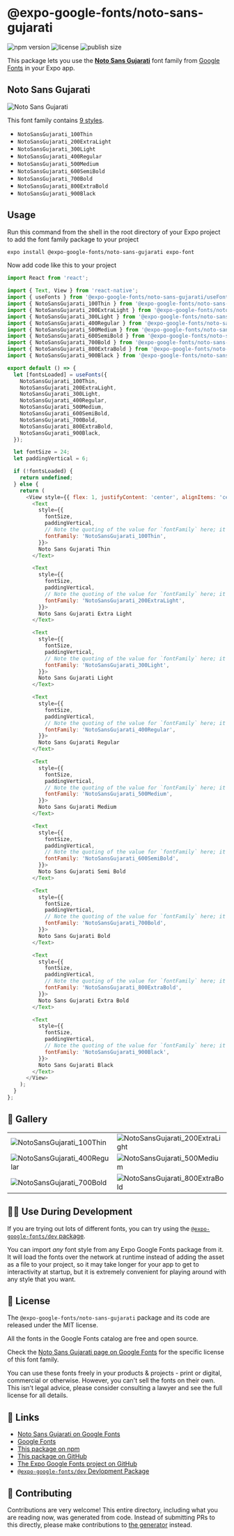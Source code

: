 # @expo-google-fonts/noto-sans-gujarati

![npm version](https://flat.badgen.net/npm/v/@expo-google-fonts/noto-sans-gujarati)
![license](https://flat.badgen.net/github/license/expo/google-fonts)
![publish size](https://flat.badgen.net/packagephobia/install/@expo-google-fonts/noto-sans-gujarati)

This package lets you use the [**Noto Sans Gujarati**](https://fonts.google.com/specimen/Noto+Sans+Gujarati) font family from [Google Fonts](https://fonts.google.com/) in your Expo app.

## Noto Sans Gujarati

![Noto Sans Gujarati](./font-family.png)

This font family contains [9 styles](#-gallery).

- `NotoSansGujarati_100Thin`
- `NotoSansGujarati_200ExtraLight`
- `NotoSansGujarati_300Light`
- `NotoSansGujarati_400Regular`
- `NotoSansGujarati_500Medium`
- `NotoSansGujarati_600SemiBold`
- `NotoSansGujarati_700Bold`
- `NotoSansGujarati_800ExtraBold`
- `NotoSansGujarati_900Black`

## Usage

Run this command from the shell in the root directory of your Expo project to add the font family package to your project
```sh
expo install @expo-google-fonts/noto-sans-gujarati expo-font
```

Now add code like this to your project
```js
import React from 'react';

import { Text, View } from 'react-native';
import { useFonts } from '@expo-google-fonts/noto-sans-gujarati/useFonts';
import { NotoSansGujarati_100Thin } from '@expo-google-fonts/noto-sans-gujarati/100Thin';
import { NotoSansGujarati_200ExtraLight } from '@expo-google-fonts/noto-sans-gujarati/200ExtraLight';
import { NotoSansGujarati_300Light } from '@expo-google-fonts/noto-sans-gujarati/300Light';
import { NotoSansGujarati_400Regular } from '@expo-google-fonts/noto-sans-gujarati/400Regular';
import { NotoSansGujarati_500Medium } from '@expo-google-fonts/noto-sans-gujarati/500Medium';
import { NotoSansGujarati_600SemiBold } from '@expo-google-fonts/noto-sans-gujarati/600SemiBold';
import { NotoSansGujarati_700Bold } from '@expo-google-fonts/noto-sans-gujarati/700Bold';
import { NotoSansGujarati_800ExtraBold } from '@expo-google-fonts/noto-sans-gujarati/800ExtraBold';
import { NotoSansGujarati_900Black } from '@expo-google-fonts/noto-sans-gujarati/900Black';

export default () => {
  let [fontsLoaded] = useFonts({
    NotoSansGujarati_100Thin,
    NotoSansGujarati_200ExtraLight,
    NotoSansGujarati_300Light,
    NotoSansGujarati_400Regular,
    NotoSansGujarati_500Medium,
    NotoSansGujarati_600SemiBold,
    NotoSansGujarati_700Bold,
    NotoSansGujarati_800ExtraBold,
    NotoSansGujarati_900Black,
  });

  let fontSize = 24;
  let paddingVertical = 6;

  if (!fontsLoaded) {
    return undefined;
  } else {
    return (
      <View style={{ flex: 1, justifyContent: 'center', alignItems: 'center' }}>
        <Text
          style={{
            fontSize,
            paddingVertical,
            // Note the quoting of the value for `fontFamily` here; it expects a string!
            fontFamily: 'NotoSansGujarati_100Thin',
          }}>
          Noto Sans Gujarati Thin
        </Text>

        <Text
          style={{
            fontSize,
            paddingVertical,
            // Note the quoting of the value for `fontFamily` here; it expects a string!
            fontFamily: 'NotoSansGujarati_200ExtraLight',
          }}>
          Noto Sans Gujarati Extra Light
        </Text>

        <Text
          style={{
            fontSize,
            paddingVertical,
            // Note the quoting of the value for `fontFamily` here; it expects a string!
            fontFamily: 'NotoSansGujarati_300Light',
          }}>
          Noto Sans Gujarati Light
        </Text>

        <Text
          style={{
            fontSize,
            paddingVertical,
            // Note the quoting of the value for `fontFamily` here; it expects a string!
            fontFamily: 'NotoSansGujarati_400Regular',
          }}>
          Noto Sans Gujarati Regular
        </Text>

        <Text
          style={{
            fontSize,
            paddingVertical,
            // Note the quoting of the value for `fontFamily` here; it expects a string!
            fontFamily: 'NotoSansGujarati_500Medium',
          }}>
          Noto Sans Gujarati Medium
        </Text>

        <Text
          style={{
            fontSize,
            paddingVertical,
            // Note the quoting of the value for `fontFamily` here; it expects a string!
            fontFamily: 'NotoSansGujarati_600SemiBold',
          }}>
          Noto Sans Gujarati Semi Bold
        </Text>

        <Text
          style={{
            fontSize,
            paddingVertical,
            // Note the quoting of the value for `fontFamily` here; it expects a string!
            fontFamily: 'NotoSansGujarati_700Bold',
          }}>
          Noto Sans Gujarati Bold
        </Text>

        <Text
          style={{
            fontSize,
            paddingVertical,
            // Note the quoting of the value for `fontFamily` here; it expects a string!
            fontFamily: 'NotoSansGujarati_800ExtraBold',
          }}>
          Noto Sans Gujarati Extra Bold
        </Text>

        <Text
          style={{
            fontSize,
            paddingVertical,
            // Note the quoting of the value for `fontFamily` here; it expects a string!
            fontFamily: 'NotoSansGujarati_900Black',
          }}>
          Noto Sans Gujarati Black
        </Text>
      </View>
    );
  }
};

```

## 🔡 Gallery


||||
|-|-|-|
|![NotoSansGujarati_100Thin](.//100Thin/NotoSansGujarati_100Thin.ttf.png)|![NotoSansGujarati_200ExtraLight](.//200ExtraLight/NotoSansGujarati_200ExtraLight.ttf.png)|![NotoSansGujarati_300Light](.//300Light/NotoSansGujarati_300Light.ttf.png)||
|![NotoSansGujarati_400Regular](.//400Regular/NotoSansGujarati_400Regular.ttf.png)|![NotoSansGujarati_500Medium](.//500Medium/NotoSansGujarati_500Medium.ttf.png)|![NotoSansGujarati_600SemiBold](.//600SemiBold/NotoSansGujarati_600SemiBold.ttf.png)||
|![NotoSansGujarati_700Bold](.//700Bold/NotoSansGujarati_700Bold.ttf.png)|![NotoSansGujarati_800ExtraBold](.//800ExtraBold/NotoSansGujarati_800ExtraBold.ttf.png)|![NotoSansGujarati_900Black](.//900Black/NotoSansGujarati_900Black.ttf.png)||


## 👩‍💻 Use During Development

If you are trying out lots of different fonts, you can try using the [`@expo-google-fonts/dev` package](https://github.com/freeboub/google-fonts/tree/master/font-packages/dev#readme).

You can import *any* font style from any Expo Google Fonts package from it. It will load the fonts
over the network at runtime instead of adding the asset as a file to your project, so it may take longer
for your app to get to interactivity at startup, but it is extremely convenient
for playing around with any style that you want.

## 📖 License

The `@expo-google-fonts/noto-sans-gujarati` package and its code are released under the MIT license.

All the fonts in the Google Fonts catalog are free and open source.

Check the [Noto Sans Gujarati page on Google Fonts](https://fonts.google.com/specimen/Noto+Sans+Gujarati) for the specific license of this font family.

You can use these fonts freely in your products & projects - print or digital, commercial or otherwise. However, you can't sell the fonts on their own. This isn't legal advice, please consider consulting a lawyer and see the full license for all details.

## 🔗 Links

- [Noto Sans Gujarati on Google Fonts](https://fonts.google.com/specimen/Noto+Sans+Gujarati)
- [Google Fonts](https://fonts.google.com/)
- [This package on npm](https://www.npmjs.com/package/@expo-google-fonts/noto-sans-gujarati)
- [This package on GitHub](https://github.com/freeboub/google-fonts/tree/master/font-packages/noto-sans-gujarati)
- [The Expo Google Fonts project on GitHub](https://github.com/freeboub/google-fonts)
- [`@expo-google-fonts/dev` Devlopment Package](https://github.com/freeboub/google-fonts/tree/master/font-packages/dev)

## 🤝 Contributing

Contributions are very welcome! This entire directory, including what you are reading now, was generated from code. Instead of submitting PRs to this directly, please make contributions to [the generator](https://github.com/freeboub/google-fonts/tree/master/packages/generator) instead.
